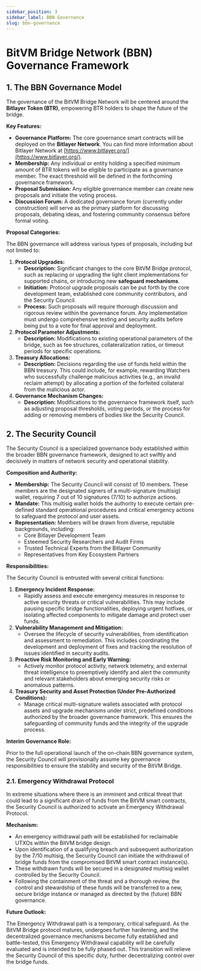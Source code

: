 ```yaml
---
sidebar_position: 3
sidebar_label: BBN Governance
slug: bbn-governance
---
```


# BitVM Bridge Network (BBN) Governance Framework

## 1. The BBN Governance Model

The governance of the BitVM Bridge Network will be centered around the **Bitlayer Token (BTR)**, empowering BTR holders to shape the future of the bridge.

**Key Features:**

- **Governance Platform:** The core governance smart contracts will be deployed on the **Bitlayer Network**. You can find more information about Bitlayer Network at [https://www.bitlayer.org/](https://www.bitlayer.org/).
- **Membership:** Any individual or entity holding a specified minimum amount of BTR tokens will be eligible to participate as a governance member. The exact threshold will be defined in the forthcoming governance framework.
- **Proposal Submission:** Any eligible governance member can create new proposals and initiate the voting process.
- **Discussion Forum:** A dedicated governance forum (currently under construction) will serve as the primary platform for discussing proposals, debating ideas, and fostering community consensus before formal voting.

**Proposal Categories:**

The BBN governance will address various types of proposals, including but not limited to:

1. **Protocol Upgrades:**
    - **Description:** Significant changes to the core BitVM Bridge protocol, such as replacing or upgrading the light client implementations for supported chains, or introducing new **safeguard mechanisms**.
    - **Initiation:** Protocol upgrade proposals can be put forth by the core development team, established core community contributors, and the Security Council.
    - **Process:** Such proposals will require thorough discussion and rigorous review within the governance forum. Any implementation must undergo comprehensive testing and security audits before being put to a vote for final approval and deployment.
2. **Protocol Parameter Adjustments:**
    - **Description:** Modifications to existing operational parameters of the bridge, such as fee structures, collateralization ratios, or timeout periods for specific operations.
3. **Treasury Allocations:**
    - **Description:** Decisions regarding the use of funds held within the BBN treasury. This could include, for example, rewarding Watchers who successfully challenge malicious activities (e.g., an invalid reclaim attempt) by allocating a portion of the forfeited collateral from the malicious actor.
4. **Governance Mechanism Changes:**
    - **Description:** Modifications to the governance framework itself, such as adjusting proposal thresholds, voting periods, or the process for adding or removing members of bodies like the Security Council.

## 2. The Security Council

The Security Council is a specialized governance body established within the broader BBN governance framework, designed to act swiftly and decisively in matters of network security and operational stability.

**Composition and Authority:**

- **Membership:** The Security Council will consist of 10 members. These members are the designated signers of a multi-signature (multisig) wallet, requiring 7 out of 10 signatures (7/10) to authorize actions.
- **Mandate:** This multisig wallet holds the authority to execute certain pre-defined standard operational procedures and critical emergency actions to safeguard the protocol and user assets.
- **Representation:** Members will be drawn from diverse, reputable backgrounds, including:
    - Core Bitlayer Development Team
    - Esteemed Security Researchers and Audit Firms
    - Trusted Technical Experts from the Bitlayer Community
    - Representatives from Key Ecosystem Partners

**Responsibilities:**

The Security Council is entrusted with several critical functions:

1. **Emergency Incident Response:**
    - Rapidly assess and execute emergency measures in response to active security threats or critical vulnerabilities. This may include pausing specific bridge functionalities, deploying urgent hotfixes, or isolating affected components to mitigate damage and protect user funds.
2. **Vulnerability Management and Mitigation:**
    - Oversee the lifecycle of security vulnerabilities, from identification and assessment to remediation. This includes coordinating the development and deployment of fixes and tracking the resolution of issues identified in security audits.
3. **Proactive Risk Monitoring and Early Warning:**
    - Actively monitor protocol activity, network telemetry, and external threat intelligence to preemptively identify and alert the community and relevant stakeholders about emerging security risks or anomalous patterns.
4. **Treasury Security and Asset Protection (Under Pre-Authorized Conditions):**
    - Manage critical multi-signature wallets associated with protocol assets and upgrade mechanisms under strict, predefined conditions authorized by the broader governance framework. This ensures the safeguarding of community funds and the integrity of the upgrade process.

**Interim Governance Role:**

Prior to the full operational launch of the on-chain BBN governance system, the Security Council will provisionally assume key governance responsibilities to ensure the stability and security of the BitVM Bridge.

### 2.1. Emergency Withdrawal Protocol

In extreme situations where there is an imminent and critical threat that could lead to a significant drain of funds from the BitVM smart contracts, the Security Council is authorized to activate an Emergency Withdrawal Protocol.

**Mechanism:**

- An emergency withdrawal path will be established for reclaimable UTXOs within the BitVM bridge design.
- Upon identification of a qualifying breach and subsequent authorization by the 7/10 multisig, the Security Council can initiate the withdrawal of bridge funds from the compromised BitVM smart contract instance(s).
- These withdrawn funds will be secured in a designated multisig wallet controlled by the Security Council.
- Following the containment of the threat and a thorough review, the control and stewardship of these funds will be transferred to a new, secure bridge instance or managed as directed by the (future) BBN governance.

**Future Outlook:**

The Emergency Withdrawal path is a temporary, critical safeguard. As the BitVM Bridge protocol matures, undergoes further hardening, and the decentralized governance mechanisms become fully established and battle-tested, this Emergency Withdrawal capability will be carefully evaluated and is intended to be fully phased out. This transition will relieve the Security Council of this specific duty, further decentralizing control over the bridge funds.
